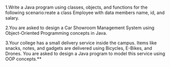 1.Write a Java program using classes, objects, and functions for the following scenario:reate a class Employee with data members name, id, and salary.

2.You are asked to design a Car Showroom Management System using Object-Oriented Programming concepts in Java.


3.Your college has a small delivery service inside the campus. Items like snacks, notes, and gadgets are delivered using Bicycles, E-Bikes, and Drones. You are asked to design a Java program to model this service using OOP concepts.**


